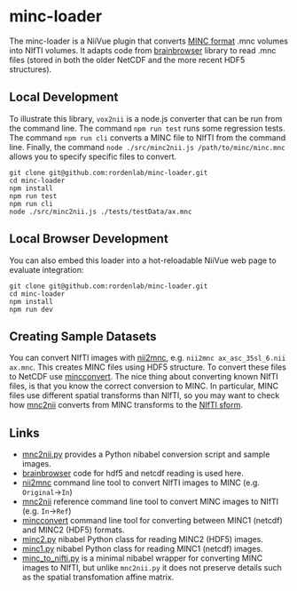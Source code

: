 # minc-loader

The minc-loader is a NiiVue plugin that converts [MINC format](https://en.wikibooks.org/wiki/MINC/SoftwareDevelopment/MINC2.0_File_Format_Reference) .mnc volumes into NIfTI volumes. It adapts code from [brainbrowser](https://github.com/aces/brainbrowser) library to read .mnc files (stored in both the older NetCDF and the more recent HDF5 structures). 

## Local Development

To illustrate this library, `vox2nii` is a node.js converter that can be run from the command line. The command `npm run test` runs some regression tests. The command `npm run cli` converts a MINC file to NIfTI from the command line. Finally, the command `node ./src/minc2nii.js /path/to/minc/minc.mnc` allows you to specify specific files to convert.

```
git clone git@github.com:rordenlab/minc-loader.git
cd minc-loader
npm install
npm run test
npm run cli
node ./src/minc2nii.js ./tests/testData/ax.mnc
```

## Local Browser Development

You can also embed this loader into a hot-reloadable NiiVue web page to evaluate integration:

```
git clone git@github.com:rordenlab/minc-loader.git
cd minc-loader
npm install
npm run dev
```

## Creating Sample Datasets

You can convert NIfTI images with [nii2mnc](https://bic-mni.github.io/man-pages/man/nii2mnc.html), e.g. `nii2mnc ax_asc_35sl_6.nii ax.mnc`. This creates MINC files using HDF5 structure. To convert these files to NetCDF use [mincconvert](https://bic-mni.github.io/man-pages/man/mincconvert.html). The nice thing about converting known NIfTI files, is that you know the correct conversion to MINC. In particular, MINC files use different spatial transforms than NIfTI, so you may want to check how [mnc2nii](https://github.com/BIC-MNI/minc-tools/blob/e3825986359ecd75d82aa88ff2015d36e234e55d/conversion/nifti1/mnc2nii.c#L617) converts from MINC transforms to the [NIfTI sform](https://brainder.org/2012/09/23/the-nifti-file-format/).

## Links

 - [mnc2nii.py](https://github.com/neurolabusc/mnc2nii.py) provides a Python nibabel conversion script and sample images.
 - [brainbrowser](https://github.com/aces/brainbrowser) code for hdf5 and netcdf reading is used here.
 - [nii2mnc](https://bic-mni.github.io/man-pages/man/nii2mnc.html) command line tool to convert NIfTI images to MINC (e.g. `Original`->`In`)
 - [mnc2nii](https://bic-mni.github.io/man-pages/man/mnc2nii.html) reference command line tool to convert MINC images to NIfTI (e.g. `In`->`Ref`)
 - [mincconvert](https://bic-mni.github.io/man-pages/man/mincconvert.html) command line tool for converting between MINC1 (netcdf) and MINC2 (HDF5) formats.
 - [minc2.py](https://github.com/nipy/nibabel/blob/84294f4e05e0f10f9cc64d3474f94ad3e243f682/nibabel/minc2.py#L144) nibabel Python class for reading MINC2 (HDF5) images.
 - [minc1.py](https://github.com/nipy/nibabel/blob/84294f4e05e0f10f9cc64d3474f94ad3e243f682/nibabel/minc1.py) nibabel Python class for reading MINC1 (netcdf) images.
 - [minc_to_nifti.py](https://gist.github.com/ofgulban/46d5c51ea010611cbb53123bb5906ca9) is a minimal nibabel wrapper for converting MINC images to NIfTI, but unlike `mnc2nii.py` it does not preserve details such as the spatial transfomation affine matrix.



